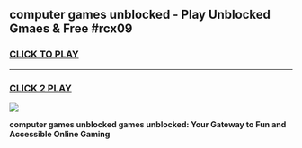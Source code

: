 
## computer games unblocked - Play Unblocked Gmaes & Free #rcx09
<h3>
<a href="https://news.freeplayer.one?title=computer_games_unblocked&ref=03M">CLICK TO PLAY</a></h3>
<hr>

<h3>
<a href="https://news.freeplayer.one?title=computer_games_unblocked&ref=03M">CLICK 2 PLAY</a>
  
</h3>

<a href="https://news.freeplayer.one?title=computer_games_unblocked&ref=03M"><img src="https://clearcache.store/games.png"></a>


**computer games unblocked games unblocked: Your Gateway to Fun and Accessible Online Gaming**
